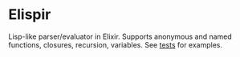 Elispir
=======

Lisp-like parser/evaluator in Elixir.  Supports anonymous and named functions, closures, recursion, variables.  See [tests](test/elispir_test.exs) for examples.

